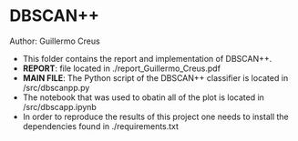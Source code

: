 # DBSCAN++

Author: Guillermo Creus

* This folder contains the report and implementation of DBSCAN++.
* **REPORT**: file located in ./report_Guillermo_Creus.pdf
* **MAIN FILE**: The Python script of the DBSCAN++ classifier is located in /src/dbscanpp.py
* The notebook that was used to obatin all of the plot is located in /src/dbscapp.ipynb
* In order to reproduce the results of this project one needs to install the dependencies found in ./requirements.txt